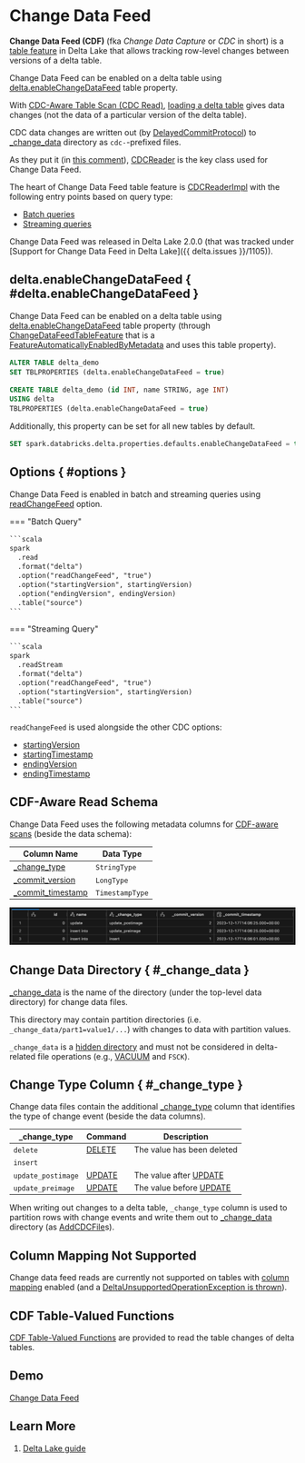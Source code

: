 # Change Data Feed

**Change Data Feed (CDF)** (fka _Change Data Capture_ or _CDC_ in short) is a [table feature](ChangeDataFeedTableFeature.md) in Delta Lake that allows tracking row-level changes between versions of a delta table.

Change Data Feed can be enabled on a delta table using [delta.enableChangeDataFeed](#delta.enableChangeDataFeed) table property.

With [CDC-Aware Table Scan (CDC Read)](CDCReaderImpl.md#isCDCRead), [loading a delta table](../delta/DeltaDataSource.md#RelationProvider-createRelation) gives data changes (not the data of a particular version of the delta table).

CDC data changes are written out (by [DelayedCommitProtocol](../DelayedCommitProtocol.md)) to [_change_data](#_change_data) directory as `cdc-`-prefixed files.

As they put it (in [this comment](https://github.com/delta-io/delta/commit/d90f90b6656648e170835f92152b69f77346dfcf)), [CDCReader](CDCReader.md) is the key class used for Change Data Feed.

The heart of Change Data Feed table feature is [CDCReaderImpl](CDCReaderImpl.md#changesToDF) with the following entry points based on query type:

* [Batch queries](DeltaCDFRelation.md#buildScan)
* [Streaming queries](../delta/DeltaSourceBase.md#createDataFrameBetweenOffsets)

Change Data Feed was released in Delta Lake 2.0.0 (that was tracked under [Support for Change Data Feed in Delta Lake]({{ delta.issues }}/1105)).

## delta.enableChangeDataFeed { #delta.enableChangeDataFeed }

Change Data Feed can be enabled on a delta table using [delta.enableChangeDataFeed](../DeltaConfigs.md#enableChangeDataFeed) table property (through [ChangeDataFeedTableFeature](ChangeDataFeedTableFeature.md) that is a [FeatureAutomaticallyEnabledByMetadata](../table-features/FeatureAutomaticallyEnabledByMetadata.md) and uses this table property).

```sql
ALTER TABLE delta_demo
SET TBLPROPERTIES (delta.enableChangeDataFeed = true)
```

```sql
CREATE TABLE delta_demo (id INT, name STRING, age INT)
USING delta
TBLPROPERTIES (delta.enableChangeDataFeed = true)
```

Additionally, this property can be set for all new tables by default.

```sql
SET spark.databricks.delta.properties.defaults.enableChangeDataFeed = true;
```

## <span id="readChangeFeed"> Options { #options }

Change Data Feed is enabled in batch and streaming queries using [readChangeFeed](../delta/DeltaDataSource.md#readChangeFeed) option.

=== "Batch Query"

    ```scala
    spark
      .read
      .format("delta")
      .option("readChangeFeed", "true")
      .option("startingVersion", startingVersion)
      .option("endingVersion", endingVersion)
      .table("source")
    ```

=== "Streaming Query"

    ```scala
    spark
      .readStream
      .format("delta")
      .option("readChangeFeed", "true")
      .option("startingVersion", startingVersion)
      .table("source")
    ```

`readChangeFeed` is used alongside the other CDC options:

* [startingVersion](../delta/DeltaDataSource.md#CDC_START_VERSION_KEY)
* [startingTimestamp](../delta/DeltaDataSource.md#CDC_START_TIMESTAMP_KEY)
* [endingVersion](../delta/DeltaDataSource.md#CDC_END_VERSION_KEY)
* [endingTimestamp](../delta/DeltaDataSource.md#CDC_END_TIMESTAMP_KEY)

## CDF-Aware Read Schema

Change Data Feed uses the following metadata columns for [CDF-aware scans](CDCReaderImpl.md#cdcReadSchema) (beside the data schema):

Column Name | Data Type
-----|----------
 [_change_type](CDCReader.md#CDC_TYPE_COLUMN_NAME) | `StringType`
 [_commit_version](CDCReader.md#CDC_COMMIT_VERSION) | `LongType`
 [_commit_timestamp](CDCReader.md#CDC_COMMIT_TIMESTAMP) | `TimestampType`

![CDF-Aware Read Schema](../images/cdf-metadata-columns.png)

## Change Data Directory { #_change_data }

[_change_data](CDCReader.md#_change_data) is the name of the directory (under the top-level data directory) for change data files.

This directory may contain partition directories (i.e. `_change_data/part1=value1/...`) with changes to data with partition values.

`_change_data` is a [hidden directory](../DeltaTableUtils.md#isHiddenDirectory) and must not be considered in delta-related file operations (e.g., [VACUUM](../commands/vacuum/index.md) and `FSCK`).

## Change Type Column { #_change_type }

Change data files contain the additional [_change_type](CDCReader.md#_change_type) column that identifies the type of change event (beside the data columns).

 _change_type | Command | Description
--------------|---------|------------
 `delete` | [DELETE](../commands/delete/index.md) | The value has been deleted
 `insert` | |
 `update_postimage` | [UPDATE](../commands/update/index.md) | The value after [UPDATE](../commands/update/index.md)
 `update_preimage` | [UPDATE](../commands/update/index.md) | The value before [UPDATE](../commands/update/index.md)

When writing out changes to a delta table, `_change_type` column is used to partition rows with change events and write them out to [_change_data](#_change_data) directory (as [AddCDCFile](../AddCDCFile.md)s).

## Column Mapping Not Supported

Change data feed reads are currently not supported on tables with [column mapping](../column-mapping/index.md) enabled (and a [DeltaUnsupportedOperationException is thrown](CDCReaderImpl.md#changesToDF)).

## CDF Table-Valued Functions

[CDF Table-Valued Functions](../table-valued-functions/index.md) are provided to read the table changes of delta tables.

## Demo

[Change Data Feed](../demo/change-data-feed.md)

## Learn More

1. [Delta Lake guide](https://docs.databricks.com/delta/delta-change-data-feed.html)
